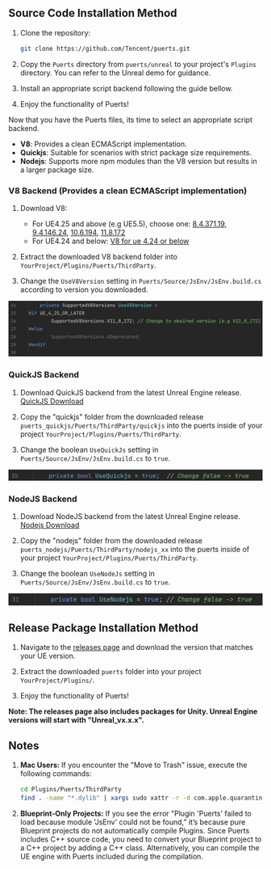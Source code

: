 ## Source Code Installation Method

1. Clone the repository:
    ```sh
    git clone https://github.com/Tencent/puerts.git
    ```
2. Copy the `Puerts` directory from `puerts/unreal` to your project's `Plugins` directory. You can refer to the Unreal demo for guidance.

3. Install an appropriate script backend following the guide bellow.

4. Enjoy the functionality of Puerts!

Now that you have the Puerts files, its time to select an appropriate script backend.

- **V8**: Provides a clean ECMAScript implementation.
- **Quickjs**: Suitable for scenarios with strict package size requirements.
- **Nodejs**: Supports more npm modules than the V8 version but results in a larger package size.

### V8 Backend (Provides a clean ECMAScript implementation)
1. Download V8:
    - For UE4.25 and above (e.g UE5.5), choose one: [8.4.371.19](https://github.com/puerts/backend-v8/releases/download/V8_8.4.371.19_230822/v8_bin_8.4.371.19.tgz), [9.4.146.24](https://github.com/puerts/backend-v8/releases/download/V8_9.4.146.24_240430/v8_bin_9.4.146.24.tgz), [10.6.194](https://github.com/puerts/backend-v8/releases/download/V8_10.6.194_240612/v8_bin_10.6.194.tgz), [11.8.172](https://github.com/puerts/backend-v8/releases/download/V8_11.8.172_with_new_wrap_241205/v8_bin_11.8.172.tgz)
    - For UE4.24 and below: [V8 for ue 4.24 or below](https://github.com/puerts/backend-v8/releases/download/v8_for_ue424_or_below/v8_for_ue424_or_below.tgz)

2. Extract the downloaded V8 backend folder into `YourProject/Plugins/Puerts/ThirdParty`.

3. Change the `UseV8Version` setting in `Puerts/Source/JsEnv/JsEnv.build.cs` according to version you downloaded.

<img src="../../pic/Install_UE/Set_V8_Version.png" width="600"/>

### QuickJS Backend
1. Download QuickJS backend from the latest Unreal Engine release. [QuickJS Download](https://github.com/Tencent/puerts/releases)

2. Copy the "quickjs" folder from the downloaded release `puerts_quickjs/Puerts/ThirdParty/quickjs` into the puerts inside of your project `YourProject/Plugins/Puerts/ThirdParty`. 

3. Change the boolean `UseQuickJs` setting in `Puerts/Source/JsEnv/JsEnv.build.cs` to `true`.

<img src="../../pic/Install_UE/Set_UseQuickJs.png" width="600"/>

### NodeJS Backend
1. Download NodeJS backend from the latest Unreal Engine release. [Nodejs Download](https://github.com/Tencent/puerts/releases)

2. Copy the "nodejs" folder from the downloaded release `puerts_nodejs/Puerts/ThirdParty/nodejs_xx` into the puerts inside of your project `YourProject/Plugins/Puerts/ThirdParty`. 

3. Change the boolean `UseNodeJs` setting in `Puerts/Source/JsEnv/JsEnv.build.cs` to `true`.

<img src="../../pic/Install_UE/Set_UseNodeJs.png" width="600"/>

## Release Package Installation Method

1. Navigate to the [releases page](https://github.com/Tencent/puerts/releases) and download the version that matches your UE version. 

2. Extract the downloaded `puerts` folder into your project `YourProject/Plugins/`.

3. Enjoy the functionality of Puerts!

**Note: The releases page also includes packages for Unity. Unreal Engine versions will start with "Unreal_vx.x.x".**

## Notes

1. **Mac Users:**
    If you encounter the "Move to Trash" issue, execute the following commands:
    ```sh
    cd Plugins/Puerts/ThirdParty
    find . -name "*.dylib" | xargs sudo xattr -r -d com.apple.quarantine 
    ```

2. **Blueprint-Only Projects:**
    If you see the error "Plugin 'Puerts' failed to load because module 'JsEnv' could not be found,” it’s because pure Blueprint projects do not automatically compile Plugins. Since Puerts includes C++ source code, you need to convert your Blueprint project to a C++ project by adding a C++ class. Alternatively, you can compile the UE engine with Puerts included during the compilation.
